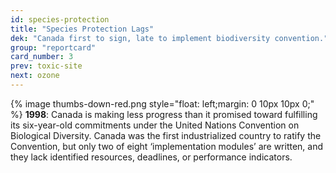 ```yaml
---
id: species-protection
title: "Species Protection Lags"
dek: "Canada first to sign, late to implement biodiversity convention."
group: "reportcard"
card_number: 3
prev: toxic-site
next: ozone
---
```

{% image thumbs-down-red.png style="float: left;margin: 0 10px 10px 0;" %}
**1998**: Canada is making less progress than it promised toward fulfilling its six-year-old commitments under the United Nations Convention on Biological Diversity. Canada was the first industrialized country to ratify the Convention, but only two of eight ‘implementation modules’ are written, and they lack identified resources, deadlines, or performance indicators.
